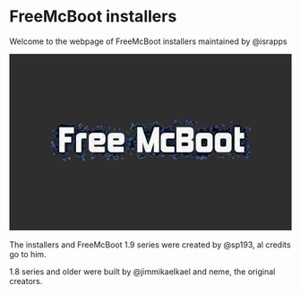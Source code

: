 # FreeMcBoot installers

Welcome to the webpage of FreeMcBoot installers maintained by @israpps

![logo](./fmcb.png)

The installers and FreeMcBoot 1.9 series were created by @sp193, al credits go to him.

1.8 series and older were built by @jimmikaelkael and neme, the original creators.

